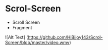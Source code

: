 # Scrol-Screen
- Scroll Screen
- Fragment

![Alt Text] (https://github.com/HiBijoy143/Scrol-Screen/blob/master/video.wmv)
